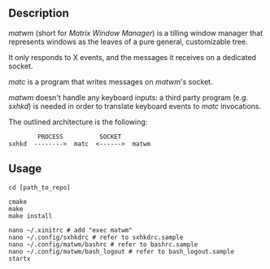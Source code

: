 ## Description

*matwm* (short for *Matrix Window Manager*) is a tilling window manager that represents windows as the leaves of a pure general, customizable tree.

It only responds to X events, and the messages it receives on a dedicated socket.

*matc* is a program that writes messages on *matwm*'s socket.

*matwm* doesn't handle any keyboard inputs: a third party program (e.g. *sxhkd*) is needed in order to translate keyboard events to *matc* invocations.

The outlined architecture is the following:

```
        PROCESS          SOCKET
sxhkd  -------->  matc  <------>  matwm
```

## Usage

```
cd [path_to_repo]

cmake
make
make install

nano ~/.xinitrc # add "exec matwm"
nano ~/.config/sxhkdrc # refer to sxhkdrc.sample
nano ~/.config/matwm/bashrc # refer to bashrc.sample
nano ~/.config/matwm/bash_logout # refer to bash_logout.sample
startx
```
